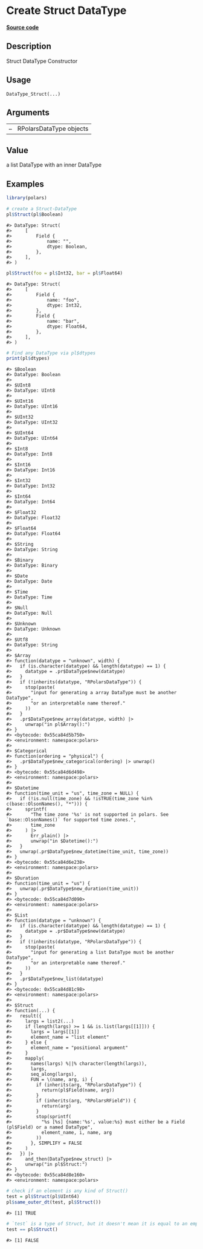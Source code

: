 

# Create Struct DataType

[**Source code**](https://github.com/pola-rs/r-polars/tree/main/R/datatype.R#L227)

## Description

Struct DataType Constructor

## Usage

<pre><code class='language-R'>DataType_Struct(...)
</code></pre>

## Arguments

<table>
<tr>
<td style="white-space: nowrap; font-family: monospace; vertical-align: top">
<code id="DataType_Struct_:_...">…</code>
</td>
<td>
RPolarsDataType objects
</td>
</tr>
</table>

## Value

a list DataType with an inner DataType

## Examples

``` r
library(polars)

# create a Struct-DataType
pl$Struct(pl$Boolean)
```

    #> DataType: Struct(
    #>     [
    #>         Field {
    #>             name: "",
    #>             dtype: Boolean,
    #>         },
    #>     ],
    #> )

``` r
pl$Struct(foo = pl$Int32, bar = pl$Float64)
```

    #> DataType: Struct(
    #>     [
    #>         Field {
    #>             name: "foo",
    #>             dtype: Int32,
    #>         },
    #>         Field {
    #>             name: "bar",
    #>             dtype: Float64,
    #>         },
    #>     ],
    #> )

``` r
# Find any DataType via pl$dtypes
print(pl$dtypes)
```

    #> $Boolean
    #> DataType: Boolean
    #> 
    #> $UInt8
    #> DataType: UInt8
    #> 
    #> $UInt16
    #> DataType: UInt16
    #> 
    #> $UInt32
    #> DataType: UInt32
    #> 
    #> $UInt64
    #> DataType: UInt64
    #> 
    #> $Int8
    #> DataType: Int8
    #> 
    #> $Int16
    #> DataType: Int16
    #> 
    #> $Int32
    #> DataType: Int32
    #> 
    #> $Int64
    #> DataType: Int64
    #> 
    #> $Float32
    #> DataType: Float32
    #> 
    #> $Float64
    #> DataType: Float64
    #> 
    #> $String
    #> DataType: String
    #> 
    #> $Binary
    #> DataType: Binary
    #> 
    #> $Date
    #> DataType: Date
    #> 
    #> $Time
    #> DataType: Time
    #> 
    #> $Null
    #> DataType: Null
    #> 
    #> $Unknown
    #> DataType: Unknown
    #> 
    #> $Utf8
    #> DataType: String
    #> 
    #> $Array
    #> function(datatype = "unknown", width) {
    #>   if (is.character(datatype) && length(datatype) == 1) {
    #>     datatype = .pr$DataType$new(datatype)
    #>   }
    #>   if (!inherits(datatype, "RPolarsDataType")) {
    #>     stop(paste(
    #>       "input for generating a array DataType must be another DataType",
    #>       "or an interpretable name thereof."
    #>     ))
    #>   }
    #>   .pr$DataType$new_array(datatype, width) |>
    #>     unwrap("in pl$Array():")
    #> }
    #> <bytecode: 0x55ca84d5b750>
    #> <environment: namespace:polars>
    #> 
    #> $Categorical
    #> function(ordering = "physical") {
    #>   .pr$DataType$new_categorical(ordering) |> unwrap()
    #> }
    #> <bytecode: 0x55ca84d6d498>
    #> <environment: namespace:polars>
    #> 
    #> $Datetime
    #> function(time_unit = "us", time_zone = NULL) {
    #>   if (!is.null(time_zone) && !isTRUE(time_zone %in% c(base::OlsonNames(), "*"))) {
    #>     sprintf(
    #>       "The time zone '%s' is not supported in polars. See `base::OlsonNames()` for supported time zones.",
    #>       time_zone
    #>     ) |>
    #>       Err_plain() |>
    #>       unwrap("in $Datetime():")
    #>   }
    #>   unwrap(.pr$DataType$new_datetime(time_unit, time_zone))
    #> }
    #> <bytecode: 0x55ca84d6e238>
    #> <environment: namespace:polars>
    #> 
    #> $Duration
    #> function(time_unit = "us") {
    #>   unwrap(.pr$DataType$new_duration(time_unit))
    #> }
    #> <bytecode: 0x55ca84d7d090>
    #> <environment: namespace:polars>
    #> 
    #> $List
    #> function(datatype = "unknown") {
    #>   if (is.character(datatype) && length(datatype) == 1) {
    #>     datatype = .pr$DataType$new(datatype)
    #>   }
    #>   if (!inherits(datatype, "RPolarsDataType")) {
    #>     stop(paste(
    #>       "input for generating a list DataType must be another DataType",
    #>       "or an interpretable name thereof."
    #>     ))
    #>   }
    #>   .pr$DataType$new_list(datatype)
    #> }
    #> <bytecode: 0x55ca84d81c98>
    #> <environment: namespace:polars>
    #> 
    #> $Struct
    #> function(...) {
    #>   result({
    #>     largs = list2(...)
    #>     if (length(largs) >= 1 && is.list(largs[[1]])) {
    #>       largs = largs[[1]]
    #>       element_name = "list element"
    #>     } else {
    #>       element_name = "positional argument"
    #>     }
    #>     mapply(
    #>       names(largs) %||% character(length(largs)),
    #>       largs,
    #>       seq_along(largs),
    #>       FUN = \(name, arg, i) {
    #>         if (inherits(arg, "RPolarsDataType")) {
    #>           return(pl$Field(name, arg))
    #>         }
    #>         if (inherits(arg, "RPolarsRField")) {
    #>           return(arg)
    #>         }
    #>         stop(sprintf(
    #>           "%s [%s] {name:'%s', value:%s} must either be a Field (pl$Field) or a named DataType",
    #>           element_name, i, name, arg
    #>         ))
    #>       }, SIMPLIFY = FALSE
    #>     )
    #>   }) |>
    #>     and_then(DataType$new_struct) |>
    #>     unwrap("in pl$Struct:")
    #> }
    #> <bytecode: 0x55ca84d8e160>
    #> <environment: namespace:polars>

``` r
# check if an element is any kind of Struct()
test = pl$Struct(pl$UInt64)
pl$same_outer_dt(test, pl$Struct())
```

    #> [1] TRUE

``` r
# `test` is a type of Struct, but it doesn't mean it is equal to an empty Struct
test == pl$Struct()
```

    #> [1] FALSE
